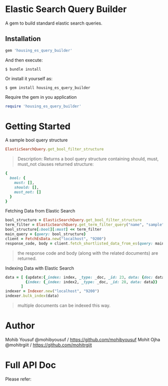 # Elastic Search Query Builder
A gem to build standard elastic search queries.

## Installation
```ruby
gem 'housing_es_query_builder'
```
And then execute:

    $ bundle install

Or install it yourself as:

    $ gem install housing_es_query_builder

Require the gem in you application
```ruby
require 'housing_es_query_builder'
```

# Getting Started
A sample bool query structure
```ruby
ElasticSearchQuery.get_bool_filter_structure
```

> Description: Returns a bool query structure containing should, must, must_not clauses
returned structure:
```ruby
{
  bool: {
    must: [],
    should: [],
    must_not: []
  }
}
```

Fetching Data from Elastic Search
```ruby
bool_structure = ElasticSearchQuery.get_bool_filter_structure
term_filter = ElasticSearchQuery.get_term_filter_query("name", "sample")
bool_structure[:bool][:must] << term_filter
main_query = {query: bool_structure}
client = FetchEsData.new("localhost", "9200")
response_code, body = client.fetch_shortlisted_data_from_es(query: main_query, index_name: "index_name", type_name: "type_name", extension: '_search')
```

> the response code and body (along with the related documents) are returned.

Indexing Data with Elastic Search
```ruby
data = [ {update:{_index: index, _type: _doc, _id: 23, data: {doc: data }}}, 
		 {index: {_index: index2, _type: _doc, _id: 28, data: data}}
	   ]
indexer = Indexer.new("localhost", "9200")
indexer.bulk_index(data)
```

> multiple documents can be indexed this way.

# Author
Mohib Yousuf @mohibyousuf / https://github.com/mohibyousuf
Mohit Ojha @mohitrgiit / https://github.com/mohitrgiit

# Full API Doc
Please refer: 
